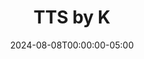 ---
layout: ext_single
title: TTS by K
slug: tts-k
desc: TTS by Christina K. allows you to send text to speech to Web Speech API, Google API and Polly Amazon API.
category: audio
date: '2024-08-08T00:00:00-05:00'
permalink: extensions/audio/tts-k
download_url: https://christinak.itch.io/sammi-text-to-speech
developer_name: Christina K.
developer_url: https://docs.christinak.ca/
icon_local: ttsk_icon.png
trailer: https://www.youtube.com/embed/AdynYGy5j3s
screenshots_local: ttsK.png
version: 1.5
sammi_version: Any
platform: Any
overview: |

    **This 3-in-1 extension for SAMMI is all you need for your Text-To-Speech needs!** 

    **It supports regular Web Speech API, Google API and Amazon Polly API for text synthesis. That's around 400 different voices and over 50 languages!**

    ##### Web Speech API
    Web Speech API is a **completely free and unlimited** API for TTS. It contains all voices supported by your browser and works when running Bridge from within OBS in a dock (only for OBS 27.2 and higher). 

    ##### Google Cloud Text-to-Speech
    Google provides its own TTS service with around 300 voices and 50 languages.  

    Google Cloud's free tier lets you use up to **4 million standard or 1 million neural characters per month for **completely free. The free usage limit does not expire, but may be subject to change.  

    See the up-to-date pricing details at the [official Google site](https://cloud.google.com/text-to-speech/pricing).   
    *Google TTS requires a valid credit card to confirm your identity*. 


    ##### Amazon Polly
    Amazon provides a TTS service with around 66 different voices.  

    You get a **free tier for the first 12 months starting from your first request for speech.**  
    The free tier includes **5 million standard and 1 million free neural characters per month**.

    See the up-to-date pricing details at the [official AWS site](https://aws.amazon.com/polly/pricing/).  
    *Amazon TTS requires a valid credit card to confirm your identity*. 

    ##### Playback Controls
    You can play, pause, skip and control the volume of your TTS (some commands are not fully supported for the regular Web Speech API).

    ##### Voice Settings
    You can change the pitch and speed for all TTS services.   
    Amazon Polly offers soft and whispered voices.

    ##### Random Voice
    For each service, you can choose the TTS voice to be completely random! That will make for some funny moments for your viewers for sure! 

    ##### Automatic Queue
    You can easily queue up all your TTS requests and they will be queued up and play one by one. This is fully automatic!  

    *Queue for Polly and Amazon TTS is combined, while Web Speech API has its own separate queue.*
setup_url: https://docs.christinak.ca/docs/extensions/text-to-speech#setup
privacy_collect: false
---